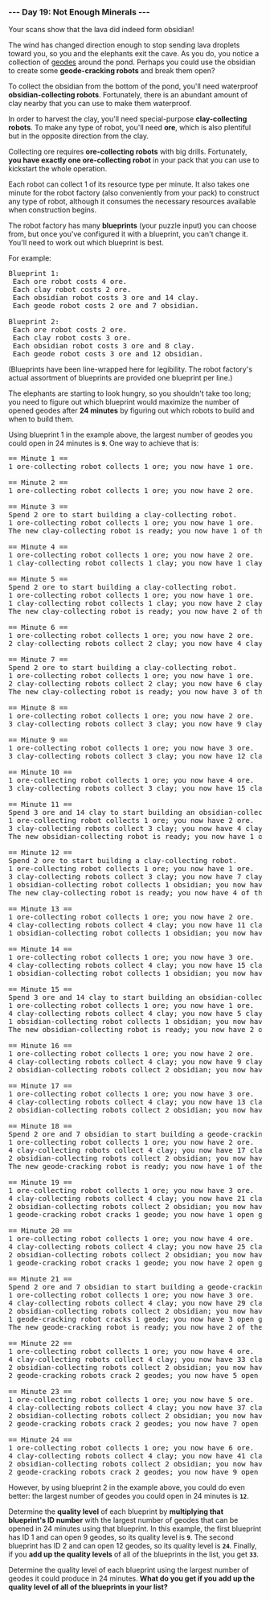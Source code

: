 ### --- Day 19: Not Enough Minerals ---

Your scans show that the lava did indeed form obsidian!

The wind has changed direction enough to stop sending lava droplets toward you, so you and the
elephants exit the cave. As you do, you notice a collection of
[geodes](https://en.wikipedia.org/wiki/Geode) around the pond. Perhaps you could use the obsidian to
create some <b>geode-cracking robots</b> and break them open?

To collect the obsidian from the bottom of the pond, you'll need waterproof <b>obsidian-collecting
robots</b>. Fortunately, there is an abundant amount of clay nearby that you can use to make them
waterproof.

In order to harvest the clay, you'll need special-purpose <b>clay-collecting robots</b>. To make any
type of robot, you'll need <b>ore</b>, which is also plentiful but in the opposite direction from
the clay.

Collecting ore requires <b>ore-collecting robots</b> with big drills. Fortunately, <b>you have
exactly one ore-collecting robot</b> in your pack that you can use to kickstart the whole operation.

Each robot can collect 1 of its resource type per minute. It also takes one minute for the robot
factory (also conveniently from your pack) to construct any type of robot, although it consumes the
necessary resources available when construction begins.

The robot factory has many <b>blueprints</b> (your puzzle input) you can choose from, but once
you've configured it with a blueprint, you can't change it. You'll need to work out which blueprint
is best.

For example:

<pre>
Blueprint 1:
 Each ore robot costs 4 ore.
 Each clay robot costs 2 ore.
 Each obsidian robot costs 3 ore and 14 clay.
 Each geode robot costs 2 ore and 7 obsidian.

Blueprint 2:
 Each ore robot costs 2 ore.
 Each clay robot costs 3 ore.
 Each obsidian robot costs 3 ore and 8 clay.
 Each geode robot costs 3 ore and 12 obsidian.
</pre>

(Blueprints have been line-wrapped here for legibility. The robot factory's actual assortment of
blueprints are provided one blueprint per line.)

The elephants are starting to look hungry, so you shouldn't take too long; you need to figure out
which blueprint would maximize the number of opened geodes after <b>24 minutes</b> by figuring out
which robots to build and when to build them.

Using blueprint 1 in the example above, the largest number of geodes you could open in 24 minutes is
<code><b>9</b></code>. One way to achieve that is:

<pre>
== Minute 1 ==
1 ore-collecting robot collects 1 ore; you now have 1 ore.

== Minute 2 ==
1 ore-collecting robot collects 1 ore; you now have 2 ore.

== Minute 3 ==
Spend 2 ore to start building a clay-collecting robot.
1 ore-collecting robot collects 1 ore; you now have 1 ore.
The new clay-collecting robot is ready; you now have 1 of them.

== Minute 4 ==
1 ore-collecting robot collects 1 ore; you now have 2 ore.
1 clay-collecting robot collects 1 clay; you now have 1 clay.

== Minute 5 ==
Spend 2 ore to start building a clay-collecting robot.
1 ore-collecting robot collects 1 ore; you now have 1 ore.
1 clay-collecting robot collects 1 clay; you now have 2 clay.
The new clay-collecting robot is ready; you now have 2 of them.

== Minute 6 ==
1 ore-collecting robot collects 1 ore; you now have 2 ore.
2 clay-collecting robots collect 2 clay; you now have 4 clay.

== Minute 7 ==
Spend 2 ore to start building a clay-collecting robot.
1 ore-collecting robot collects 1 ore; you now have 1 ore.
2 clay-collecting robots collect 2 clay; you now have 6 clay.
The new clay-collecting robot is ready; you now have 3 of them.

== Minute 8 ==
1 ore-collecting robot collects 1 ore; you now have 2 ore.
3 clay-collecting robots collect 3 clay; you now have 9 clay.

== Minute 9 ==
1 ore-collecting robot collects 1 ore; you now have 3 ore.
3 clay-collecting robots collect 3 clay; you now have 12 clay.

== Minute 10 ==
1 ore-collecting robot collects 1 ore; you now have 4 ore.
3 clay-collecting robots collect 3 clay; you now have 15 clay.

== Minute 11 ==
Spend 3 ore and 14 clay to start building an obsidian-collecting robot.
1 ore-collecting robot collects 1 ore; you now have 2 ore.
3 clay-collecting robots collect 3 clay; you now have 4 clay.
The new obsidian-collecting robot is ready; you now have 1 of them.

== Minute 12 ==
Spend 2 ore to start building a clay-collecting robot.
1 ore-collecting robot collects 1 ore; you now have 1 ore.
3 clay-collecting robots collect 3 clay; you now have 7 clay.
1 obsidian-collecting robot collects 1 obsidian; you now have 1 obsidian.
The new clay-collecting robot is ready; you now have 4 of them.

== Minute 13 ==
1 ore-collecting robot collects 1 ore; you now have 2 ore.
4 clay-collecting robots collect 4 clay; you now have 11 clay.
1 obsidian-collecting robot collects 1 obsidian; you now have 2 obsidian.

== Minute 14 ==
1 ore-collecting robot collects 1 ore; you now have 3 ore.
4 clay-collecting robots collect 4 clay; you now have 15 clay.
1 obsidian-collecting robot collects 1 obsidian; you now have 3 obsidian.

== Minute 15 ==
Spend 3 ore and 14 clay to start building an obsidian-collecting robot.
1 ore-collecting robot collects 1 ore; you now have 1 ore.
4 clay-collecting robots collect 4 clay; you now have 5 clay.
1 obsidian-collecting robot collects 1 obsidian; you now have 4 obsidian.
The new obsidian-collecting robot is ready; you now have 2 of them.

== Minute 16 ==
1 ore-collecting robot collects 1 ore; you now have 2 ore.
4 clay-collecting robots collect 4 clay; you now have 9 clay.
2 obsidian-collecting robots collect 2 obsidian; you now have 6 obsidian.

== Minute 17 ==
1 ore-collecting robot collects 1 ore; you now have 3 ore.
4 clay-collecting robots collect 4 clay; you now have 13 clay.
2 obsidian-collecting robots collect 2 obsidian; you now have 8 obsidian.

== Minute 18 ==
Spend 2 ore and 7 obsidian to start building a geode-cracking robot.
1 ore-collecting robot collects 1 ore; you now have 2 ore.
4 clay-collecting robots collect 4 clay; you now have 17 clay.
2 obsidian-collecting robots collect 2 obsidian; you now have 3 obsidian.
The new geode-cracking robot is ready; you now have 1 of them.

== Minute 19 ==
1 ore-collecting robot collects 1 ore; you now have 3 ore.
4 clay-collecting robots collect 4 clay; you now have 21 clay.
2 obsidian-collecting robots collect 2 obsidian; you now have 5 obsidian.
1 geode-cracking robot cracks 1 geode; you now have 1 open geode.

== Minute 20 ==
1 ore-collecting robot collects 1 ore; you now have 4 ore.
4 clay-collecting robots collect 4 clay; you now have 25 clay.
2 obsidian-collecting robots collect 2 obsidian; you now have 7 obsidian.
1 geode-cracking robot cracks 1 geode; you now have 2 open geodes.

== Minute 21 ==
Spend 2 ore and 7 obsidian to start building a geode-cracking robot.
1 ore-collecting robot collects 1 ore; you now have 3 ore.
4 clay-collecting robots collect 4 clay; you now have 29 clay.
2 obsidian-collecting robots collect 2 obsidian; you now have 2 obsidian.
1 geode-cracking robot cracks 1 geode; you now have 3 open geodes.
The new geode-cracking robot is ready; you now have 2 of them.

== Minute 22 ==
1 ore-collecting robot collects 1 ore; you now have 4 ore.
4 clay-collecting robots collect 4 clay; you now have 33 clay.
2 obsidian-collecting robots collect 2 obsidian; you now have 4 obsidian.
2 geode-cracking robots crack 2 geodes; you now have 5 open geodes.

== Minute 23 ==
1 ore-collecting robot collects 1 ore; you now have 5 ore.
4 clay-collecting robots collect 4 clay; you now have 37 clay.
2 obsidian-collecting robots collect 2 obsidian; you now have 6 obsidian.
2 geode-cracking robots crack 2 geodes; you now have 7 open geodes.

== Minute 24 ==
1 ore-collecting robot collects 1 ore; you now have 6 ore.
4 clay-collecting robots collect 4 clay; you now have 41 clay.
2 obsidian-collecting robots collect 2 obsidian; you now have 8 obsidian.
2 geode-cracking robots crack 2 geodes; you now have 9 open geodes.
</pre>

However, by using blueprint 2 in the example above, you could do even better: the largest number of
geodes you could open in 24 minutes is <code><b>12</b></code>.

Determine the <b>quality level</b> of each blueprint by <b>multiplying that blueprint's ID
number</b> with the largest number of geodes that can be opened in 24 minutes using that blueprint.
In this example, the first blueprint has ID 1 and can open 9 geodes, so its quality level is
<code><b>9</b></code>. The second blueprint has ID 2 and can open 12 geodes, so its quality level is
<code><b>24</b></code>. Finally, if you <b>add up the quality levels</b> of all of the blueprints in
the list, you get <code><b>33</b></code>.

Determine the quality level of each blueprint using the largest number of geodes it could produce in
24 minutes. <b>What do you get if you add up the quality level of all of the blueprints in your
list?</b>